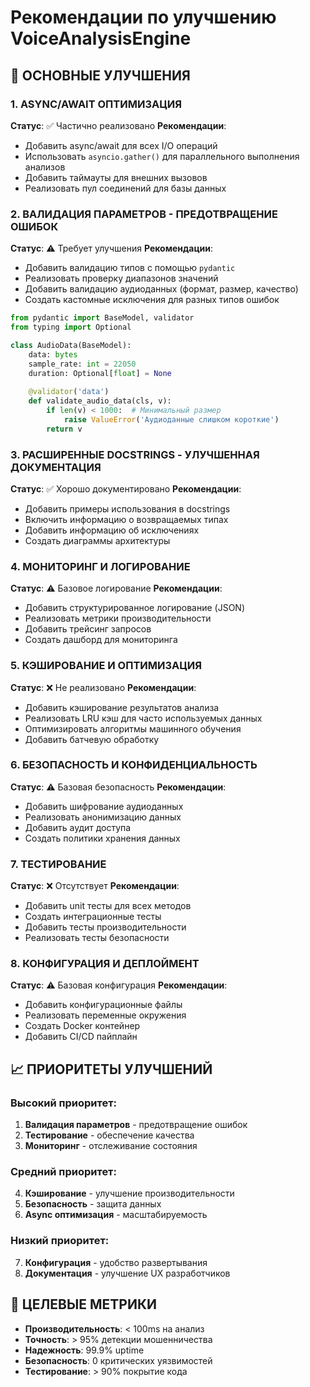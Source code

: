 # Рекомендации по улучшению VoiceAnalysisEngine

## 🎯 ОСНОВНЫЕ УЛУЧШЕНИЯ

### 1. ASYNC/AWAIT ОПТИМИЗАЦИЯ
**Статус**: ✅ Частично реализовано
**Рекомендации**:
- Добавить async/await для всех I/O операций
- Использовать `asyncio.gather()` для параллельного выполнения анализов
- Добавить таймауты для внешних вызовов
- Реализовать пул соединений для базы данных

### 2. ВАЛИДАЦИЯ ПАРАМЕТРОВ - ПРЕДОТВРАЩЕНИЕ ОШИБОК
**Статус**: ⚠️ Требует улучшения
**Рекомендации**:
- Добавить валидацию типов с помощью `pydantic`
- Реализовать проверку диапазонов значений
- Добавить валидацию аудиоданных (формат, размер, качество)
- Создать кастомные исключения для разных типов ошибок

```python
from pydantic import BaseModel, validator
from typing import Optional

class AudioData(BaseModel):
    data: bytes
    sample_rate: int = 22050
    duration: Optional[float] = None
    
    @validator('data')
    def validate_audio_data(cls, v):
        if len(v) < 1000:  # Минимальный размер
            raise ValueError('Аудиоданные слишком короткие')
        return v
```

### 3. РАСШИРЕННЫЕ DOCSTRINGS - УЛУЧШЕННАЯ ДОКУМЕНТАЦИЯ
**Статус**: ✅ Хорошо документировано
**Рекомендации**:
- Добавить примеры использования в docstrings
- Включить информацию о возвращаемых типах
- Добавить информацию об исключениях
- Создать диаграммы архитектуры

### 4. МОНИТОРИНГ И ЛОГИРОВАНИЕ
**Статус**: ⚠️ Базовое логирование
**Рекомендации**:
- Добавить структурированное логирование (JSON)
- Реализовать метрики производительности
- Добавить трейсинг запросов
- Создать дашборд для мониторинга

### 5. КЭШИРОВАНИЕ И ОПТИМИЗАЦИЯ
**Статус**: ❌ Не реализовано
**Рекомендации**:
- Добавить кэширование результатов анализа
- Реализовать LRU кэш для часто используемых данных
- Оптимизировать алгоритмы машинного обучения
- Добавить батчевую обработку

### 6. БЕЗОПАСНОСТЬ И КОНФИДЕНЦИАЛЬНОСТЬ
**Статус**: ⚠️ Базовая безопасность
**Рекомендации**:
- Добавить шифрование аудиоданных
- Реализовать анонимизацию данных
- Добавить аудит доступа
- Создать политики хранения данных

### 7. ТЕСТИРОВАНИЕ
**Статус**: ❌ Отсутствует
**Рекомендации**:
- Добавить unit тесты для всех методов
- Создать интеграционные тесты
- Добавить тесты производительности
- Реализовать тесты безопасности

### 8. КОНФИГУРАЦИЯ И ДЕПЛОЙМЕНТ
**Статус**: ⚠️ Базовая конфигурация
**Рекомендации**:
- Добавить конфигурационные файлы
- Реализовать переменные окружения
- Создать Docker контейнер
- Добавить CI/CD пайплайн

## 📈 ПРИОРИТЕТЫ УЛУЧШЕНИЙ

### Высокий приоритет:
1. **Валидация параметров** - предотвращение ошибок
2. **Тестирование** - обеспечение качества
3. **Мониторинг** - отслеживание состояния

### Средний приоритет:
4. **Кэширование** - улучшение производительности
5. **Безопасность** - защита данных
6. **Async оптимизация** - масштабируемость

### Низкий приоритет:
7. **Конфигурация** - удобство развертывания
8. **Документация** - улучшение UX разработчиков

## 🎯 ЦЕЛЕВЫЕ МЕТРИКИ

- **Производительность**: < 100ms на анализ
- **Точность**: > 95% детекции мошенничества
- **Надежность**: 99.9% uptime
- **Безопасность**: 0 критических уязвимостей
- **Тестирование**: > 90% покрытие кода